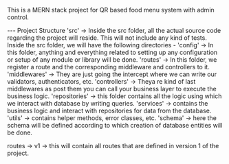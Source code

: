 This is a MERN stack project for QR based food menu system with admin control.

--- Project Structure 
'src' -> Inside the src folder, all the actual source code regarding the project will reside. This will not include any kind of tests.
Inside the src folder, we will have the following directories - 
'config' -> In this folder, anything and everything related to setting up any configuration or setup of any module or library will be done.
'routes' -> In this folder, we register a route and the corresponding middleware and controllers to it.
'middlewares' -> They are just going the intercept where we can write our validators, authenticators, etc.
'controllers' -> Theya re kind of last middlewares as post them you can call your business layer to execute the business logic.
'repositories' -> this folder contains all the logic using which we interact with database by writing queries.
'services' -> contains the business logic and interact with repositories for data from the database.
'utils' -> contains helper methods, error classes, etc.
'schema' -> here the schema will be defined according to which creation of database entities will be done.

routes -> v1 -> this will contain all routes that are defined in version 1 of the project.
